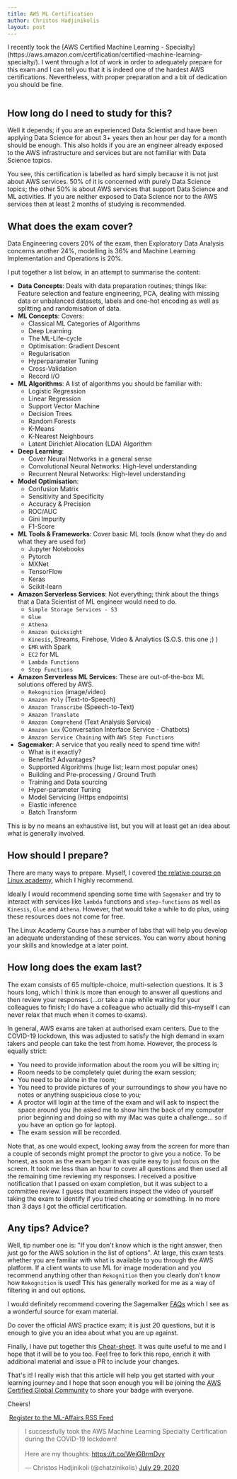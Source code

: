 ```yaml
---
title: AWS ML Certification 
author: Christos Hadjinikolis
layout: post
---
```

<head><meta property="og:image" content="assets/images/2020-07-29-AWS-Cert.png" /></head>
I recently took the [AWS Certified Machine Learning - Specialty](https://aws.amazon.com/certification/certified-machine-learning-specialty/). 
I went through a lot of work in order to adequately prepare for this exam and I can tell you that it is indeed one of 
the hardest AWS certifications. Nevertheless, with proper preparation and a bit of dedication you should be fine.

<span class="image center"><img src="{{ 'assets/images/2020-07-29-AWS-Cert.png' | relative_url }}" alt="" /></span>

## How long do I need to study for this?
Well it depends; if you are an experienced Data Scientist and have been applying Data Science for about 3+ years then an hour per day for a month should be enough. This also holds if you are an engineer already exposed to the AWS infrastructure and services but are not familiar with Data Science topics. 

You see, this certification is labelled as hard simply because it is not just about AWS services. 50% of it is concerned with purely Data Science topics; the other 50% is about AWS services that support Data Science and ML activities. If you are neither exposed to Data Science nor to the AWS services then at least 2 months of studying is recommended.    

## What does the exam cover?
Data Engineering covers 20% of the exam, then Exploratory Data Analysis concerns another 24%, modelling is 36% and Machine Learning Implementation and Operations is 20%.  

I put together a list below, in an attempt to summarise the content:
* **Data Concepts**: Deals with data preparation routines; things like: Feature selection and feature engineering, PCA, dealing with missing data or unbalanced datasets, labels and one-hot encoding as well as splitting and randomisation of data.
* **ML Concepts**: Covers:
    * Classical ML Categories of Algorithms
    * Deep Learning
    * The ML-Life-cycle
    * Optimisation: Gradient Descent
    * Regularisation
    * Hyperparameter Tuning
    * Cross-Validation
    * Record I/O
* **ML Algorithms**: A list of algorithms you should be familiar with:
    * Logistic Regression
    * Linear Regression
    * Support Vector Machine
    * Decision Trees
    * Random Forests
    * K-Means
    * K-Nearest Neighbours
    * Latent Dirichlet Allocation (LDA) Algorithm
* **Deep Learning**:
    * Cover Neural Networks in a general sense
    * Convolutional Neural Networks: High-level understanding
    * Recurrent Neural Networks: High-level understanding
* **Model Optimisation**:
    * Confusion Matrix
    * Sensitivity and Specificity
    * Accuracy & Precision
    * ROC/AUC
    * Gini Impurity
    * F1-Score
* **ML Tools & Frameworks**: Cover basic ML tools (know what they do and what they are used for)
    * Jupyter Notebooks
    * Pytorch
    * MXNet
    * TensorFlow
    * Keras
    * Scikit-learn
* **Amazon Serverless Services**: Not everything; think about the things that a Data Scientist of ML engineer would need to do.
    * `Simple Storage Services - S3`
    * `Glue`
    * `Athena`
    * `Amazon Quicksight`
    * `Kinesis`, Streams, Firehose, Video & Analytics (S.O.S. this one ;) ) 
    * `EMR` with Spark
    * `EC2` for ML
    * `Lambda Functions`
    * `Step Functions`
* **Amazon Serverless ML Services**: These are out-of-the-box ML solutions offered by AWS.
    * `Rekognition` (image/video)
    * `Amazon Poly` (Text-to-Speech)
    * `Amazon Transcribe` (Speech-to-Text)
    * `Amazon Translate`
    * `Amazon Comprehend` (Text Analysis Service)
    * `Amazon Lex` (Conversation Interface Service - Chatbots)
    * `Amazon Service Chaining` with `AWS Step Functions`
* **Sagemaker**: A service that you really need to spend time with!
    * What is it exactly?
    * Benefits? Advantages?
    * Supported Algorithms (huge list; learn most popular ones)
    * Building and Pre-processing / Ground Truth 
    * Training and Data sourcing
    * Hyper-parameter Tuning
    * Model Servicing (Https endpoints)
    * Elastic inference
    * Batch Transform 
    
This is by no means an exhaustive list, but you will at least get an idea about what is generally involved.

## How should I prepare?
There are many ways to prepare. Myself, I covered [the relative course on Linux academy](https://linuxacademy.com/cp/modules/view/id/340), which I highly recommend. 

Ideally I would recommend spending some time with `Sagemaker` and try to interact with services like `lambda` functions and `step-functions` as well as `Kinesis`, `Glue` and `Athena`. 
However, that would take a while to do plus, using these resources does not come for free.     

The Linux Academy Course has a number of labs that will help you develop an adequate understanding of these services. You can worry about honing your skills and knowledge at a later point. 

## How long does the exam last?
The exam consists of 65 multiple-choice, multi-selection questions. It is 3 hours long, which I think is more than enough 
to answer all questions and then review your responses (...or take a nap while waiting for your colleagues to finish; I do have a colleague who actually did this&ndash;myself I can never relax that much when it comes to exams). 

In general, AWS exams are taken at authorised exam centers. Due to the COVID-19 lockdown, this was adjusted to satisfy the high demand in exam takers and
people can take the test from home. However, the process is equally strict:
* You need to provide information about the room you will be sitting in;
* Room needs to be completely quiet during the exam session;
* You need to be alone in the room;
* You need to provide pictures of your surroundings to show you have no notes or anything suspicious close to you;
* A proctor will login at the time of the exam and will ask to inspect the space around you (he asked me to show him the back of my computer prior beginning and doing so with my iMac was quite a challenge... so if you have an option go for laptop).
* The exam session will be recorded. 

Note that, as one would expect, looking away from the screen for more than a couple of seconds might prompt the proctor to give you a notice. To be honest, as soon as the exam began it was quite easy to just focus on the screen. It took me 
less than an hour to cover all questions and then used all the remaining time reviewing my responses. I received a positive notification that I passed on exam completion, but it was subject to a committee review. I guess that examiners inspect the video of 
yourself taking the exam to identify if you tried cheating or something. In no more than 3 days I got the official certification. 

## Any tips? Advice?
Well, tip number one is: "If you don't know which is the right answer, then just go for the AWS solution in the list of options". At large, this exam tests whether you are familiar with what is available to you through the AWS platform. If a client wants to use ML for image moderation and you recommend anything other than `Rekognition` then you clearly don't know how `Rekognition` is used! This has generally worked for me as a way of filtering in and out options.  

I would definitely recommend covering the Sagemalker [FAQs](https://aws.amazon.com/sagemaker/faqs/) which I see as a wonderful source for exam material. 

Do cover the official AWS practice exam; it is just 20 questions, but it is enough to give you an idea about what you are up against. 

Finally, I have put together this [Cheat-sheet](https://github.com/Christos-Hadjinikolis/AWS-ML-cheatsheet/blob/master/README.md). It was quite useful to me and I hope that it will be to you too. Feel free to fork this repo, enrich it with additional material and issue a PR to include your changes. 

That's it! I really wish that this article will help you get started with your learning journey and I hope that soon enough you will be joining the [AWS Certified Global Community](https://www.linkedin.com/groups/6814264/) to share your badge with everyone. 

Cheers!

<p><a href="http://feeds.feedburner.com/MlAffairs" rel="alternate" type="application/rss+xml"><img src="//feedburner.google.com/fb/images/pub/feed-icon32x32.png" alt="" style="vertical-align:middle;border:0"/></a>&nbsp;<a href="http://feeds.feedburner.com/MlAffairs" rel="alternate" type="application/rss+xml">Register to the ML-Affairs RSS Feed</a></p>

<blockquote class="twitter-tweet" data-theme="light"><p lang="en" dir="ltr">I successfully took the AWS Machine Learning Specialty Certification during the COVID-19 lockdown! <br><br>Here are my thoughts: <a href="https://t.co/WejGBrmDvy">https://t.co/WejGBrmDvy</a></p>&mdash; Christos Hadjinikoli (@chatzinikolis) <a href="https://twitter.com/chatzinikolis/status/1288507051824549888?ref_src=twsrc%5Etfw">July 29, 2020</a></blockquote> <script async src="https://platform.twitter.com/widgets.js" charset="utf-8"></script>

